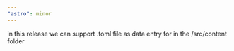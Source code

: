 ```yaml
---
"astro": minor
---
```


in this release we can support .toml file as data entry for in the /src/content folder
